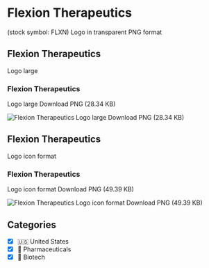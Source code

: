 # Flexion Therapeutics
 (stock symbol: FLXN) Logo in transparent PNG format

## Flexion Therapeutics
 Logo large

### Flexion Therapeutics
 Logo large Download PNG (28.34 KB)

![Flexion Therapeutics
 Logo large Download PNG (28.34 KB)](/img/orig/FLXN_BIG-0e2511ad.png)

## Flexion Therapeutics
 Logo icon format

### Flexion Therapeutics
 Logo icon format Download PNG (49.39 KB)

![Flexion Therapeutics
 Logo icon format Download PNG (49.39 KB)](/img/orig/FLXN-1d66e130.png)



## Categories
- [x] 🇺🇸 United States
- [x] 💊 Pharmaceuticals
- [x] 🧬 Biotech
